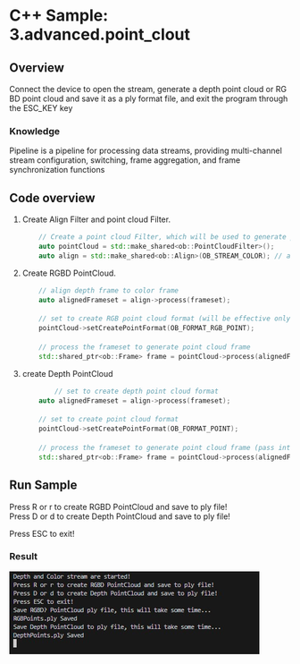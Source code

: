 # C++ Sample: 3.advanced.point_clout

## Overview

Connect the device to open the stream, generate a depth point cloud or RGBD point cloud and save it as a ply format file, and exit the program through the ESC\_KEY key

### Knowledge

Pipeline is a pipeline for processing data streams, providing multi-channel stream configuration, switching, frame aggregation, and frame synchronization functions

## Code overview

1. Create Align Filter and point cloud Filter.

    ```cpp
        // Create a point cloud Filter, which will be used to generate pointcloud frame from depth and color frames.
        auto pointCloud = std::make_shared<ob::PointCloudFilter>();
        auto align = std::make_shared<ob::Align>(OB_STREAM_COLOR); // align depth frame to color frame
    ```

2. Create RGBD PointCloud.

    ```cpp
        // align depth frame to color frame
        auto alignedFrameset = align->process(frameset);

        // set to create RGB point cloud format (will be effective only if color frame and depth frame are contained in the frameset)
        pointCloud->setCreatePointFormat(OB_FORMAT_RGB_POINT);

        // process the frameset to generate point cloud frame
        std::shared_ptr<ob::Frame> frame = pointCloud->process(alignedFrameset);
    ```

3. create Depth PointCloud

    ```cpp
            // set to create depth point cloud format
        auto alignedFrameset = align->process(frameset);

        // set to create point cloud format
        pointCloud->setCreatePointFormat(OB_FORMAT_POINT);

        // process the frameset to generate point cloud frame (pass into a single depth frame to process is also valid)
        std::shared_ptr<ob::Frame> frame = pointCloud->process(alignedFrameset);
    ```

## Run Sample

Press R or r to create RGBD PointCloud and save to ply file!  
Press D or d to create Depth PointCloud and save to ply file!

Press ESC to exit!

### Result

![image](/docs/resource/point_cloud.jpg)
